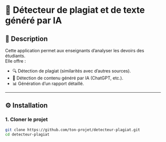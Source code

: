 # 📝 Détecteur de plagiat et de texte généré par IA

## 📌 Description
Cette application permet aux enseignants d’analyser les devoirs des étudiants.  
Elle offre :  
- 🔍 Détection de plagiat (similarités avec d’autres sources).  
- 🤖 Détection de contenu généré par IA (ChatGPT, etc.).  
- 📊 Génération d’un rapport détaillé.  

---

## ⚙️ Installation

### 1. Cloner le projet
```bash
git clone https://github.com/ton-projet/detecteur-plagiat.git
cd detecteur-plagiat
